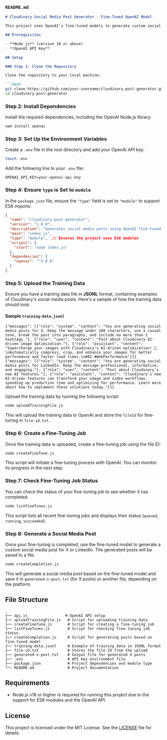### `README.md`

```markdown
# Cloudinary Social Media Post Generator - Fine-Tuned OpenAI Model

This project uses OpenAI's fine-tuned models to generate custom social media posts for platforms like X (formerly Twitter) and LinkedIn. The fine-tuned models are trained using examples of Cloudinary's social media posts, ensuring the generated posts match the desired tone and style.

## Prerequisites

- **Node.js** (version 18 or above)
- **OpenAI API Key**

## Setup

### Step 1: Clone the Repository

Clone the repository to your local machine:

```bash
git clone https://github.com/your-username/cloudinary-post-generator.git
cd cloudinary-post-generator
```

### Step 2: Install Dependencies

Install the required dependencies, including the OpenAI Node.js library:

```bash
npm install openai
```

### Step 3: Set Up the Environment Variables

Create a `.env` file in the root directory and add your OpenAI API key:

```bash
touch .env
```

Add the following line to your `.env` file:

```env
OPENAI_API_KEY=your-openai-api-key
```

### Step 4: Ensure `type` is Set to `module`

In the `package.json` file, ensure the `"type"` field is set to `"module"` to support ES6 imports:

```json
{
  "name": "cloudinary-post-generator",
  "version": "1.0.0",
  "description": "Generates social media posts using OpenAI fine-tuned models",
  "main": "index.js",
  "type": "module",  // Ensures the project uses ES6 modules
  "scripts": {
    "start": "node index.js"
  },
  "dependencies": {
    "openai": "^3.0.0"
  }
}
```

### Step 5: Upload the Training Data

Ensure you have a training data file in **JSONL** format, containing examples of Cloudinary's social media posts. Here's a sample of how the training data should look:

#### Sample `training-data.jsonl`

```jsonl
{"messages": [{"role": "system", "content": "You are generating social media posts for X. Keep the message under 280 characters, use a casual tone, break the post into paragraphs, and include no more than 2 hashtags."}, {"role": "user", "content": "Post about Cloudinary AI-driven image optimization."}, {"role": "assistant", "content": "Supercharge your images with Cloudinary's AI-driven optimization! 🚀\nAutomatically compress, crop, and enhance your images for better performance and faster load times.\n#AI #WebPerformance"}]}
{"messages": [{"role": "system", "content": "You are generating social media posts for LinkedIn. Keep the message professional, informative, and engaging."}, {"role": "user", "content": "Post about Cloudinary's new AI features."}, {"role": "assistant", "content": "Cloudinary's new AI-driven features can transform your image and video workflows, speeding up production time and optimizing for performance. Learn more about how to implement these solutions today."}]}
```

Upload the training data by running the following script:

```bash
node uploadTrainingFile.js
```

This will upload the training data to OpenAI and store the `fileId` for fine-tuning in `file-id.txt`.

### Step 6: Create a Fine-Tuning Job

Once the training data is uploaded, create a fine-tuning job using the file ID:

```bash
node createFineTune.js
```

This script will initiate a fine-tuning process with OpenAI. You can monitor its progress in the next step.

### Step 7: Check Fine-Tuning Job Status

You can check the status of your fine-tuning job to see whether it has completed:

```bash
node listFineTunes.js
```

This script lists all recent fine-tuning jobs and displays their status (`queued`, `running`, `succeeded`).

### Step 8: Generate a Social Media Post

Once your fine-tuning is completed, use the fine-tuned model to generate a custom social media post for X or LinkedIn. The generated posts will be saved to a file.

```bash
node createCompletion.js
```

This will generate a social media post based on the fine-tuned model and save it in `generated-x-post.txt` (for X posts) or another file, depending on the platform.

## File Structure

```plaintext
.
├── api.js                 # OpenAI API setup
├── uploadTrainingFile.js   # Script for uploading training data
├── createFineTune.js       # Script for creating a fine-tuning job
├── listFineTunes.js        # Script for checking fine-tuning job status
├── createCompletion.js     # Script for generating posts based on fine-tuned model
├── training-data.jsonl     # Example of training data in JSONL format
├── file-id.txt             # Stores the file ID from the upload
├── generated-x-post.txt    # Output file for generated X posts
├── .env                    # API key environment file
├── package.json            # Project dependencies and module type
└── README.md               # Project documentation
```

## Requirements

- Node.js v18 or higher is required for running this project due to the support for ES6 modules and the OpenAI API.

## License

This project is licensed under the MIT License. See the [LICENSE](LICENSE) file for details.
```


